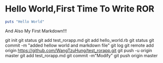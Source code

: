 # Hello World,First Time To Write ROR

```ruby
puts "Hello World"
```

And Also My First Markdown!!!

git init
git status
git add test_rorapp.md
git add hello_world.rb
git status
git commit -m "added hellow world and markdown file"
git log
git remote add origin https://github.com/WangTzuHung/test_rorapp.git
git push -u origin master
git add test_rorapp.md
git commit -m"Modify"
git push origin master

